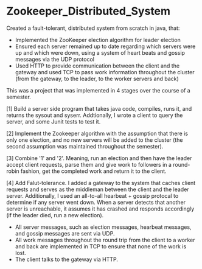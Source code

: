 # Zookeeper_Distributed_System
Created a fault-tolerant, distributed system from scratch in java, that:

* Implemented the ZooKeeper election algorithm for leader election 
*  Ensured each server remained up to date regarding which servers were up and which were down, using a system of heart beats and gossip messages via the UDP protocol 
*   Used HTTP to provide communication between the client and the gateway and used TCP to pass work information throughout the cluster (from the gateway, to the leader, to the worker servers and back)

This was a project that was implemented in 4 stages over the course of a semester. 

[1] Build a server side program that takes java code, compiles, runs it, and returns the sysout and syserr. Addtionally, I wrote a client to query the server, and some Junit tests to test it.

[2] Implement the Zookeeper algorithm with the assumption that there is only one election, and no new servers will be added to the cluster (the second assumption was maintained throughout the semester).

[3] Combine '1' and '2'. Meaning, run an election and then have the leader accept client requests, parse them and give work to followers in a round-robin fashion, get the completed work and return it to the client.

[4] Add Falut-tolerance. I added a gateway to the system that caches client requests and serves as the middleman between the client and the leader server. Additionally, I used an all-to-all hearbeat + gossip protocal to determine if any server went down. When a server detects that another server is unreachable, it assumes it has crashed and responds accordingly (if the leader died, run a new election).

- All server messages, such as election messages, hearbeat messages, and gossip messages are sent via UDP.
- All work messages throughout the round trip from the client to a worker and back are implemented in TCP to ensure that none of the work is lost. 
- The client talks to the gateway via HTTP.
